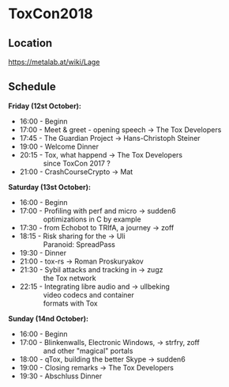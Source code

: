 # ToxCon2018

## Location
https://metalab.at/wiki/Lage

## Schedule

**Friday (12st October):**

* 16:00 - Beginn
* 17:00 - Meet & greet - opening speech     -> The Tox Developers
* 17:45 - The Guardian Project              -> Hans-Christoph Steiner
* 19:00 - Welcome Dinner
* 20:15 - Tox, what happend                 -> The Tox Developers<br>
&nbsp;&nbsp;&nbsp;&nbsp;&nbsp;&nbsp;&nbsp;&nbsp;&nbsp;&nbsp;&nbsp;&nbsp;since ToxCon 2017 ?
* 21:00 - CrashCourseCrypto                 -> Mat

**Saturday (13st October):**

* 16:00 - Beginn
* 17:00 - Profiling with perf and micro     -> sudden6<br>
&nbsp;&nbsp;&nbsp;&nbsp;&nbsp;&nbsp;&nbsp;&nbsp;&nbsp;&nbsp;&nbsp;&nbsp;optimizations in C by example
* 17:30 - from Echobot to TRIfA, a journey  -> zoff
* 18:15 - Risk sharing for the              -> Uli<br>
&nbsp;&nbsp;&nbsp;&nbsp;&nbsp;&nbsp;&nbsp;&nbsp;&nbsp;&nbsp;&nbsp;&nbsp;Paranoid: SpreadPass
* 19:30 - Dinner
* 21:00 - tox-rs                            -> Roman Proskuryakov
* 21:30 - Sybil attacks and tracking in     -> zugz<br>
&nbsp;&nbsp;&nbsp;&nbsp;&nbsp;&nbsp;&nbsp;&nbsp;&nbsp;&nbsp;&nbsp;&nbsp;the Tox network
* 22:15 - Integrating libre audio and       -> ullbeking<br>
&nbsp;&nbsp;&nbsp;&nbsp;&nbsp;&nbsp;&nbsp;&nbsp;&nbsp;&nbsp;&nbsp;&nbsp;video codecs and container<br>
&nbsp;&nbsp;&nbsp;&nbsp;&nbsp;&nbsp;&nbsp;&nbsp;&nbsp;&nbsp;&nbsp;&nbsp;formats with Tox


**Sunday (14nd October):**

* 16:00 - Beginn
* 17:00 - Blinkenwalls, Electronic Windows, -> strfry, zoff<br>
&nbsp;&nbsp;&nbsp;&nbsp;&nbsp;&nbsp;&nbsp;&nbsp;&nbsp;&nbsp;&nbsp;&nbsp;and other "magical" portals
* 18:00 - qTox, building the better Skype   -> sudden6
* 19:00 - Closing remarks                   -> The Tox Developers
* 19:30 - Abschluss Dinner

